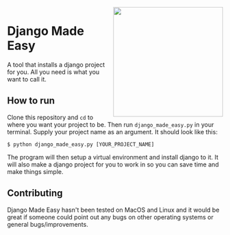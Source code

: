 <img src="https://raw.githubusercontent.com/hamdivazim/Django-Made-Easy/main/djangomadeeasy-logo.png" align="right" height="256px" />
<h1> Django Made Easy </h1>
A tool that installs a django project for you. All you need is what you want to call it.


## How to run
Clone this repository and `cd` to where you want your project to be. Then run `django_made_easy.py` in your terminal. Supply your project name as an argument. It should look like this:
```
$ python django_made_easy.py [YOUR_PROJECT_NAME]
```

The program will then setup a virtual environment and install django to it. It will also make a django project for you to work in so you can save time and make things simple.

## Contributing
Django Made Easy hasn't been tested on MacOS and Linux and it would be great if someone could point out any bugs on other operating systems or general bugs/improvements.
